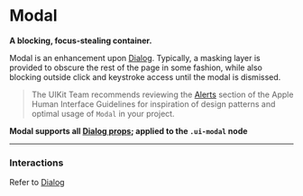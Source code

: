 # Modal
__A blocking, focus-stealing container.__

Modal is an enhancement upon [Dialog](boundless-dialog/README.md). Typically, a masking layer is provided to obscure the rest of the page in some fashion, while also blocking outside click and keystroke access until the modal is dismissed.

> The UIKit Team recommends reviewing the [Alerts](https://developer.apple.com/library/mac/documentation/UserExperience/Conceptual/OSXHIGuidelines/WindowAlerts.html#//apple_ref/doc/uid/20000957-CH44-SW1) section of the Apple Human Interface Guidelines for inspiration of design patterns and optimal usage of `Modal` in your project.

__Modal supports all [Dialog props](boundless-dialog/README.md#available-props); applied to the `.ui-modal` node__

---

### Interactions

Refer to [Dialog](boundless-dialog/README.md)
